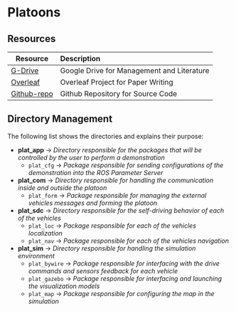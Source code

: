# Platoons

## Resources

| **Resource**       | **Description**   |
|--------------------|:------------------|
| [G-Drive](https://drive.google.com/drive/folders/1yUdHC7Go0_v80fDRuy0mRORAJV-xAzHh?usp=sharing)	| Google Drive for Management and Literature	|
| [Overleaf](https://www.overleaf.com/1737169256jszkkfntpjtb)						| Overleaf Project for Paper Writing		|
| [Github-repo](https://github.com/eigenomarksamy/platoons.git)						| Github Repository for Source Code		|

## Directory Management

The following list shows the directories and explains their purpose:

* **plat_app**	-> *Directory responsible for the packages that will be controlled by the user to perform a demonstration*
	- `plat_cfg`	-> *Package responsible for sending configurations of the demonstration into the ROS Parameter Server*
* **plat_com**	-> *Directory responsible for handling the communication inside and outside the platoon*
	- `plat_form`	-> *Package responsible for managing the external vehicles messages and forming the platoon*
* **plat_sdc**	-> *Directory responsible for the self-driving behavior of each of the vehicles*
	- `plat_loc`	-> *Package responsible for each of the vehicles localization*
	- `plat_nav`	-> *Package responsible for each of the vehicles navigation*
* **plat_sim**	-> *Directory responsible for handling the simulation environment*
	- `plat_bywire`	-> *Package responsible for interfacing with the drive commands and sensors feedback for each vehicle*
	- `plat_gazebo`	-> *Package responsible for interfacing and launching the visualization models*
	- `plat_map`	-> *Package responsible for configuring the map in the simulation*
